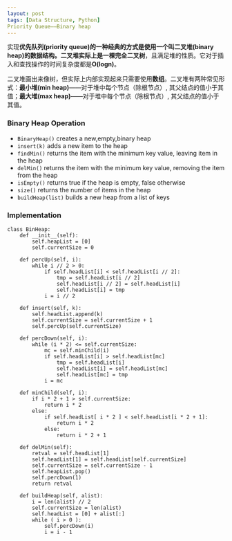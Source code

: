 ```yaml
---
layout: post        
tags: [Data Structure, Python]    
Priority Queue——Binary heap
---
```


实现**优先队列(priority queue)**的一种经典的方式是使用一个叫**二叉堆(binary heap)**的数据结构。二叉堆实际上是一棵**完全二叉树**，且满足堆的性质。它对于插入和查找操作的时间复杂度都是**O(logn)**。

二叉堆画出来像树，但实际上内部实现起来只需要使用**数组**。二叉堆有两种常见形式：**最小堆(min heap)**——对于堆中每个节点（除根节点）, 其父结点的值小于其值；**最大堆(max heap)**——对于堆中每个节点（除根节点）, 其父结点的值小于其值。



### Binary Heap Operation
+ `BinaryHeap()` creates a new,empty,binary heap
+ `insert(k)` adds a new item to the heap
+ `findMin()` returns the item with the minimum key value, leaving item in the heap
+ `delMin()` returns the item with the minimum key value, removing the item from the heap
+ `isEmpty()` returns true if the heap is empty, false otherwise
+ `size()` returns the number of items in the heap
+ `buildHeap(list)` builds a new heap from a list of keys

### Implementation

	class BinHeap:
		def __init__(self):
			self.heapList = [0]
			self.currentSize = 0

		def percUp(self, i):
			while i // 2 > 0:
				if self.headList[i] < self.headList[i // 2]:
					tmp = self.headList[i // 2]
					self.headList[i // 2] = self.headList[i]
					self.headList[i] = tmp
				i = i // 2

		def insert(self, k):
			self.headList.append(k)
			self.currentSize = self.currentSize + 1
			self.percUp(self.currentSize)

		def percDown(self, i):
			while (i * 2) <= self.currentSize:
				mc = self.minChild(i)
				if self.headList[i] > self.headList[mc]
					tmp = self.headList[i]
					self.headList[i] = self.headList[mc]
					self.headList[mc] = tmp
				i = mc

		def minChild(self, i):
			if i * 2 + 1 > self.currentSize:
				return i * 2
			else:
				if self.headList[ i * 2 ] < self.headList[i * 2 + 1]:
					return i * 2
				else: 
					return i * 2 + 1

		def delMin(self):
			retval = self.headList[1]
			self.headList[1] = self.headList[self.currentSize]
			self.currentSize = self.currentSize - 1
			self.heapList.pop()
			self.percDown(1)
			return retval

		def buildHeap(self, alist):
			i = len(alist) // 2
			self.currentSize = len(alist)
			self.headList = [0] + alist[:]
			while ( i > 0 ):
				self.percDown(i)
				i = i - 1

